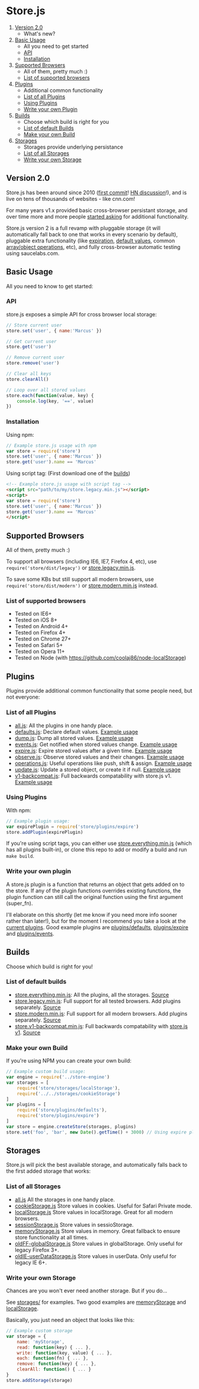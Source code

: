 Store.js
========

1. [Version 2.0](#version-20)
	- What's new?
2. [Basic Usage](#basic-usage)
	- All you need to get started
	- [API](#api)
	- [Installation](#installation)
3. [Supported Browsers](#supported-browsers)
	- All of them, pretty much :)
	- [List of supported browsers](#list-of-supported-browsers)
4. [Plugins](#plugins)
	- Additional common functionality
	- [List of all Plugins](#list-of-all-plugins)
	- [Using Plugins](#using-plugins)
	- [Write your own Plugin](#write-your-own-plugin)
5. [Builds](#builds)
	- Choose which build is right for you
	- [List of default Builds](#list-of-default-builds)
	- [Make your own Build](#make-your-own-build)
6. [Storages](#storages)
	- Storages provide underlying persistance
	- [List of all Storages](#list-of-all-storages)
	- [Write your own Storage](#write-your-own-storage)


Version 2.0
-----------

Store.js has been around since 2010 ([first commit](https://github.com/marcuswestin/store.js/commit/cb0198c2c02ff5f17c084276eeb4f28c79849d5e)! [HN discussion](https://news.ycombinator.com/item?id=1468802)!), and is live on tens of thousands of websites - like cnn.com!

For many years v1.x provided basic cross-browser persistant storage, and over time more and more people [started asking](https://github.com/marcuswestin/store.js/issues?q=is%3Aissue+is%3Aclosed) for additional functionality.

Store.js version 2 is a full revamp with pluggable storage (it will automatically fall back to one that works in every scenario by default), pluggable extra functionality (like [expiration](plugins/expire.js), [default values](plugins/defaults.js), common [array/object operations](plugins/operations.js), etc), and fully cross-browser automatic testing using saucelabs.com.



Basic Usage
-----------

All you need to know to get started:

### API

store.js exposes a simple API for cross browser local storage:

```js
// Store current user
store.set('user', { name:'Marcus' })

// Get current user
store.get('user')

// Remove current user
store.remove('user')

// Clear all keys
store.clearAll()

// Loop over all stored values
store.each(function(value, key) {
	console.log(key, '==', value)
})
```

### Installation

Using npm:

```js
// Example store.js usage with npm
var store = require('store')
store.set('user', { name:'Marcus' })
store.get('user').name == 'Marcus'
```

Using script tag: (First download one of the [builds](dist/))

```html
<!-- Example store.js usage with script tag -->
<script src="path/to/my/store.legacy.min.js"></script>
<script>
var store = require('store')
store.set('user', { name:'Marcus' })
store.get('user').name == 'Marcus'
</script>
```



Supported Browsers
------------------

All of them, pretty much :)

To support all browsers (including IE6, IE7, Firefox 4, etc), use `require('store/dist/legacy')` or [store.legacy.min.js](dist/store.legacy.min.js).

To save some KBs but still support all modern browsers, use `require('store/dist/modern')` or [store.modern.min.js](dist/store.modern.min.js) instead.

### List of supported browsers

- Tested on IE6+
- Tested on iOS 8+
- Tested on Android 4+
- Tested on Firefox 4+
- Tested on Chrome 27+
- Tested on Safari 5+
- Tested on Opera 11+
- Tested on Node (with https://github.com/coolaj86/node-localStorage)




Plugins
-------

Plugins provide additional common functionality that some people need, but not everyone:

### List of all Plugins

- [all.js](plugins/all.js):                      All the plugins in one handy place.
- [defaults.js](plugins/defaults.js):            Declare default values. [Example usage](plugins/defaults_test.js)
- [dump.js](plugins/dump.js):                    Dump all stored values. [Example usage](plugins/dump_test.js)
- [events.js](plugins/events.js):                Get notified when stored values change. [Example usage](plugins/events_test.js)
- [expire.js](plugins/expire.js):                Expire stored values after a given time. [Example usage](plugins/expire_test.js)
- [observe.js](plugins/observe.js):              Observe stored values and their changes. [Example usage](plugins/observe_test.js)
- [operations.js](plugins/operations.js):        Useful operations like push, shift & assign. [Example usage](plugins/operations_test.js)
- [update.js](plugins/update.js):                Update a stored object, or create it if null. [Example usage](plugins/update_test.js)
- [v1-backcompat.js](plugins/v1-backcompat.js):  Full backwards compatability with store.js v1. [Example usage](plugins/v1-backcompat_test.js)

### Using Plugins

With npm:

```js
// Example plugin usage:
var expirePlugin = require('store/plugins/expire')
store.addPlugin(expirePlugin)
```

If you're using script tags, you can either use [store.everything.min.js](dist/store.everything.min.js) (which
has all plugins built-in), or clone this repo to add or modify a build and run `make build`.

### Write your own plugin

A store.js plugin is a function that returns an object that gets added on to the store.
If any of the plugin functions overrides existing functions, the plugin function can still call
the original function using the first argument (super_fn).

I'll elaborate on this shortly (let me know if you need more info sooner rather than later!),
but for the moment I recommend you take a look at the [current plugins](plugins/). Good example
plugins are [plugins/defaults](plugins/defaults.js), [plugins/expire](plugins/expire.js) and
[plugins/events](plugins/events.js).



Builds
------

Choose which build is right for you!

### List of default builds

- [store.everything.min.js](dist/store.everything.min.js): All the plugins, all the storages. [Source](dist/store.everything.js)
- [store.legacy.min.js](dist/store.legacy.min.js): Full support for all tested browsers. Add plugins separately. [Source](dist/store.legacy.js)
- [store.modern.min.js](dist/store.modern.min.js): Full support for all modern browsers. Add plugins separately. [Source](dist/store.modern.js)
- [store.v1-backcompat.min.js](dist/store.dist/v1-backcompat.min.js): Full backwards compatability with [store.js v1](https://github.com/marcuswestin/store.js/releases/tag/v1.3.20). [Source](dist/store.v1-backcompat.js)

### Make your own Build

If you're using NPM you can create your own build:

```js
// Example custom build usage:
var engine = require('../store-engine')
var storages = [
	require('store/storages/localStorage'),
	require('../../storages/cookieStorage')
]
var plugins = [
	require('store/plugins/defaults'),
	require('store/plugins/expire')
]
var store = engine.createStore(storages, plugins)
store.set('foo', 'bar', new Date().getTime() + 3000) // Using expire plugin to expire in 3 seconds
```




Storages
--------
Store.js will pick the best available storage, and automatically falls back to the first added storage that works:

### List of all Storages

- [all.js](storages/all.js)                                     All the storages in one handy place.
- [cookieStorage.js](storages/cookieStorage.js)                 Store values in cookies. Useful for Safari Private mode.
- [localStorage.js](storages/localStorage.js)                   Store values in localStorage. Great for all modern browsers.
- [sessionStorage.js](storages/sessionStorage.js)               Store values in sessioStorage.
- [memoryStorage.js](storages/memoryStorage.js)                 Store values in memory. Great fallback to ensure store functionality at all times.
- [oldFF-globalStorage.js](storages/oldFF-globalStorage.js)     Store values in globalStorage. Only useful for legacy Firefox 3+.
- [oldIE-userDataStorage.js](storages/oldIE-userDataStorage.js) Store values in userData. Only useful for legacy IE 6+.


### Write your own Storage

Chances are you won't ever need another storage. But if you do...

See [storages/](storages/) for examples. Two good examples are [memoryStorage](memoryStorage) and [localStorage](localStorage).

Basically, you just need an object that looks like this:

```js
// Example custom storage
var storage = {
	name: 'myStorage',
	read: function(key) { ... },
	write: function(key, value) { ... },
	each: function(fn) { ... },
	remove: function(key) { ... },
	clearAll: function() { ... }
}
store.addStorage(storage)
```



